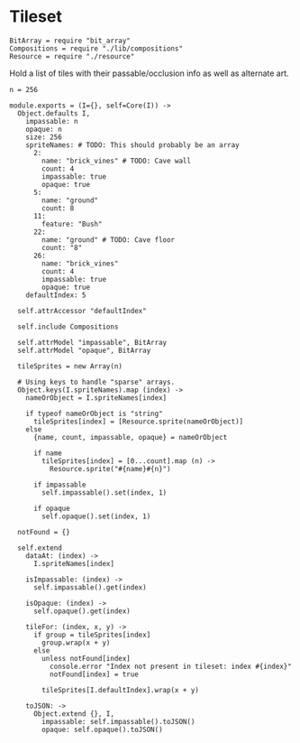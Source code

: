 Tileset
=======

    BitArray = require "bit_array"
    Compositions = require "./lib/compositions"
    Resource = require "./resource"

Hold a list of tiles with their passable/occlusion info as well as alternate
art.

    n = 256

    module.exports = (I={}, self=Core(I)) ->
      Object.defaults I,
        impassable: n
        opaque: n
        size: 256
        spriteNames: # TODO: This should probably be an array
          2:
            name: "brick_vines" # TODO: Cave wall
            count: 4
            impassable: true
            opaque: true
          5:
            name: "ground"
            count: 8
          11:
            feature: "Bush"
          22:
            name: "ground" # TODO: Cave floor
            count: "8"
          26:
            name: "brick_vines"
            count: 4
            impassable: true
            opaque: true
        defaultIndex: 5

      self.attrAccessor "defaultIndex"

      self.include Compositions

      self.attrModel "impassable", BitArray
      self.attrModel "opaque", BitArray

      tileSprites = new Array(n)

      # Using keys to handle "sparse" arrays.
      Object.keys(I.spriteNames).map (index) ->
        nameOrObject = I.spriteNames[index]

        if typeof nameOrObject is "string"
          tileSprites[index] = [Resource.sprite(nameOrObject)]
        else
          {name, count, impassable, opaque} = nameOrObject

          if name
            tileSprites[index] = [0...count].map (n) ->
              Resource.sprite("#{name}#{n}")

          if impassable
            self.impassable().set(index, 1)

          if opaque
            self.opaque().set(index, 1)

      notFound = {}

      self.extend
        dataAt: (index) ->
          I.spriteNames[index]

        isImpassable: (index) ->
          self.impassable().get(index)

        isOpaque: (index) ->
          self.opaque().get(index)

        tileFor: (index, x, y) ->
          if group = tileSprites[index]
            group.wrap(x + y)
          else
            unless notFound[index]
              console.error "Index not present in tileset: index #{index}"
              notFound[index] = true

            tileSprites[I.defaultIndex].wrap(x + y)

        toJSON: ->
          Object.extend {}, I,
            impassable: self.impassable().toJSON()
            opaque: self.opaque().toJSON()
